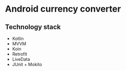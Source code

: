 # Android currency converter
## Technology stack

 - Kotlin
 - MVVM
 - Koin
 - Retrofit
 - LiveData
 - JUnit + Mokito
